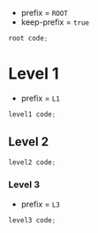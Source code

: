 - prefix = `ROOT`
- keep-prefix = `true`

```c
root code;
```

# Level 1

- prefix = `L1`

```c
level1 code;
```

## Level 2

```c
level2 code;
```

### Level 3

- prefix = `L3`

```c
level3 code;
```

